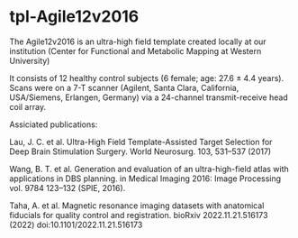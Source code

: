 # tpl-Agile12v2016
The Agile12v2016 is an ultra-high field template created locally at our institution (Center for Functional and Metabolic Mapping at Western University)


It consists of 12 healthy control subjects (6 female; age: 27.6 ± 4.4 years). Scans were on a 7-T scanner (Agilent, Santa Clara, California, USA/Siemens, Erlangen, Germany) via a 24-channel transmit-receive head coil array.


Assiciated publications: 

Lau, J. C. et al. Ultra-High Field Template-Assisted Target Selection for Deep Brain Stimulation Surgery. World Neurosurg. 103, 531–537 (2017)

Wang, B. T. et al. Generation and evaluation of an ultra-high-field atlas with applications in DBS planning. in Medical Imaging 2016: Image Processing vol. 9784 123–132 (SPIE, 2016).

Taha, A. et al. Magnetic resonance imaging datasets with anatomical fiducials for quality control and registration. bioRxiv 2022.11.21.516173 (2022) doi:10.1101/2022.11.21.516173
